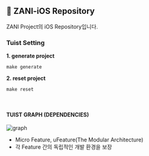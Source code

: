 ## 🌙 ZANI-iOS Repository
ZANI Project의 iOS Repository입니다.

### Tuist Setting
<strong> 1. generate project </strong>
~~~ Shell
make generate
~~~
<strong> 2. reset project </strong>
~~~ Shell
make reset
~~~
<br>

#### TUIST GRAPH (DEPENDENCIES)
![graph](https://github.com/user-attachments/assets/9c7ef354-524c-4b52-9ac5-e6891deebd20)
- Micro Feature, uFeature(The Modular Architecture)
- 각 Feature 간의 독립적인 개발 환경을 보장
